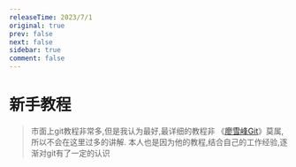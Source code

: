 ```yaml
---
releaseTime: 2023/7/1
original: true
prev: false
next: false
sidebar: true
comment: false  
---
```


# 新手教程
> 市面上git教程非常多,但是我认为最好,最详细的教程非 《[廖雪峰Git](https://liaoxuefeng.com/books/git/introduction/index.html)》莫属,所以不会在这里过多的讲解.
> 本人也是因为他的教程,结合自己的工作经验,逐渐对git有了一定的认识



